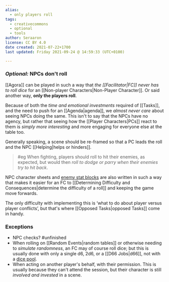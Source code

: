 ```yaml
---
alias:
  - only players roll
tags:
  - creativecommons
  - optional
  - tools
author: Seraaron
license: CC BY 4.0
date created: 2021-07-22+1700
last updated: Friday 2021-09-24 @ 14:59:33 (UTC+0100)

---
```


### _Optional:_ NPCs don't roll

[[Agora]] can be played in such a way that _the [[Facilitator|FC]] never has to roll dice_ for an [[Non-player Characters|Non-Player Character]]. Or said another way, **only the players roll**.

Because of both the _time and emotional investments_ required of [[Tasks]], and the need to push for an [[Agenda|agenda]], we _almost never care_ about seeing NPCs doing the same. This isn't to say that the NPCs have no agency, but rather that seeing how the [[Player Characters|PCs]] react to them is _simply more interesting_ and more engaging for everyone else at the table too.

Generally speaking, a scene should be re-framed so that a PC leads the roll and the NPC [[Helping|helps or hinders]].

> #eg
> When fighting, players should roll to hit their enemies, as expected, but would then _roll to dodge or parry when their enemies try to hit back_.

NPC character sheets and [enemy stat blocks](#unfinished) are also written in such a way that makes it easier for an FC to [[Determining Difficulty and Consequences|determine the difficulty of a roll]] and keeping the game move forwards.

The only difficulty with implementing this is ‘what to do about player versus player conflicts’, but that's where [[Opposed Tasks|opposed Tasks]] come in handy.

### Exceptions

-   NPC checks? #unfinished
-   When rolling on [[Random Events|random tables]] or otherwise needing to _simulate randomness_, an FC may of course roll dice; but this is usually done with only a single d6, 2d6, or a [[D66 Jobs|d66]], not with a [dice pool](https://en.wikipedia.org/wiki/Dice_pool).
-   When acting on another player's behalf, with their permission. This is usually because they can't attend the session, but their character is still _involved and invested_ in a scene.
